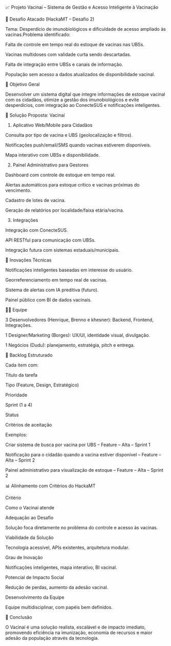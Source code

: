 
📈 Projeto Vacinaí – Sistema de Gestão e Acesso Inteligente à Vacinação



🔧 Desafio Atacado (HackaMT – Desafio 2)

Tema: Desperdício de imunobiológicos e dificuldade de acesso ampliado às vacinas.Problema identificado:

Falta de controle em tempo real do estoque de vacinas nas UBSs.

Vacinas multidoses com validade curta sendo descartadas.

Falta de integração entre UBSs e canais de informação.

População sem acesso a dados atualizados de disponibilidade vacinal.


🌟 Objetivo Geral

Desenvolver um sistema digital que integre informações de estoque vacinal com os cidadãos, otimize a gestão dos imunobiológicos e evite desperdícios, com integração ao ConecteSUS e notificações inteligentes.


🔗 Solução Proposta: Vacinaí

1. Aplicativo Web/Mobile para Cidadãos

Consulta por tipo de vacina e UBS (geolocalização e filtros).

Notificações push/email/SMS quando vacinas estiverem disponíveis.

Mapa interativo com UBSs e disponibilidade.



2. Painel Administrativo para Gestores

Dashboard com controle de estoque em tempo real.

Alertas automáticos para estoque crítico e vacinas próximas do vencimento.

Cadastro de lotes de vacina.

Geração de relatórios por localidade/faixa etária/vacina.



3. Integrações

Integração com ConecteSUS.

API RESTful para comunicação com UBSs.

Integração futura com sistemas estaduais/municipais.



🧠 Inovações Técnicas

Notificações inteligentes baseadas em interesse do usuário.

Georreferenciamento em tempo real de vacinas.

Sistema de alertas com IA preditiva (futuro).

Painel público com BI de dados vacinais.



👨‍💻 Equipe

3 Desenvolvedores (Henrique, Brenno e khesner): Backend, Frontend, Integrações.

1 Designer/Marketing (Borges): UX/UI, identidade visual, divulgação.

1 Negócios (Dudu): planejamento, estratégia, pitch e entrega.



📅 Backlog Estruturado

Cada item com:

Título da tarefa

Tipo (Feature, Design, Estratégico)

Prioridade

Sprint (1 a 4)

Status

Critérios de aceitação



Exemplos:

Criar sistema de busca por vacina por UBS – Feature – Alta – Sprint 1

Notificação para o cidadão quando a vacina estiver disponível – Feature – Alta – Sprint 2

Painel administrativo para visualização de estoque – Feature – Alta – Sprint 2



📊 Alinhamento com Critérios do HackaMT

Critério


Como o Vacinaí atende

Adequação ao Desafio

Solução foca diretamente no problema do controle e acesso às vacinas.

Viabilidade da Solução

Tecnologia acessível, APIs existentes, arquitetura modular.

Grau de Inovação

Notificações inteligentes, mapa interativo, BI vacinal.

Potencial de Impacto Social

Redução de perdas, aumento da adesão vacinal.

Desenvolvimento da Equipe

Equipe multidisciplinar, com papéis bem definidos.


📌 Conclusão

O Vacinaí é uma solução realista, escalável e de impacto imediato, promovendo eficiência na imunização, economia de recursos e maior adesão da população através da tecnologia.
